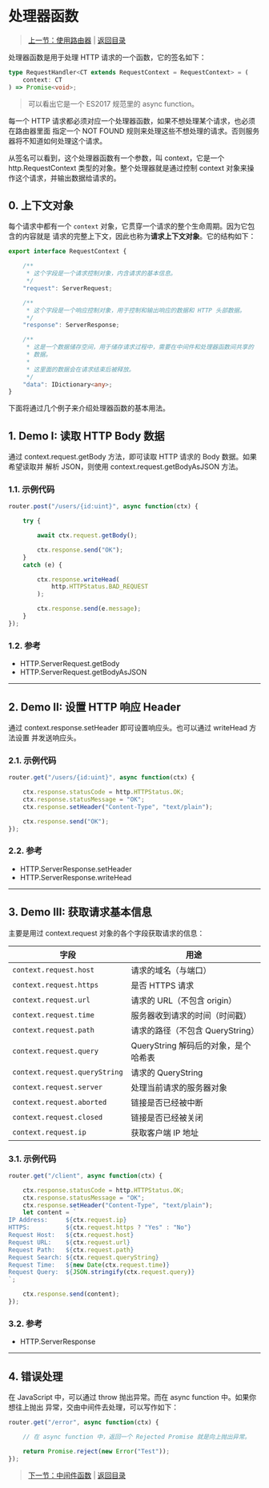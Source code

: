 # 处理器函数

> [上一节：使用路由器](./02-router.md) | [返回目录](../index.md)

处理器函数是用于处理 HTTP 请求的一个函数，它的签名如下：

```ts
type RequestHandler<CT extends RequestContext = RequestContext> = (
    context: CT
) => Promise<void>;
```

> 可以看出它是一个 ES2017 规范里的 async function。

每一个 HTTP 请求都必须对应一个处理器函数，如果不想处理某个请求，也必须在路由器里面
指定一个 NOT FOUND 规则来处理这些不想处理的请求。否则服务器将不知道如何处理这个请求。

从签名可以看到，这个处理器函数有一个参数，叫 context，它是一个 http.RequestContext
类型的对象。整个处理器就是通过控制 context 对象来操作这个请求，并输出数据给请求的。

## 0. 上下文对象

每个请求中都有一个 `context` 对象，它贯穿一个请求的整个生命周期。因为它包含的内容就是
请求的完整上下文，因此也称为**请求上下文对象**。它的结构如下：

```ts
export interface RequestContext {

    /**
     * 这个字段是一个请求控制对象，内含请求的基本信息。
     */
    "request": ServerRequest;

    /**
     * 这个字段是一个响应控制对象，用于控制和输出响应的数据和 HTTP 头部数据。
     */
    "response": ServerResponse;

    /**
     * 这是一个数据储存空间，用于储存请求过程中，需要在中间件和处理器函数间共享的
     * 数据。
     * 
     * 这里面的数据会在请求结束后被释放。
     */
    "data": IDictionary<any>;
}
```

下面将通过几个例子来介绍处理器函数的基本用法。

## 1. Demo I: 读取 HTTP Body 数据

通过 context.request.getBody 方法，即可读取 HTTP 请求的 Body 数据。如果希望读取并
解析 JSON，则使用 context.request.getBodyAsJSON 方法。

### 1.1. 示例代码

```ts
router.post("/users/{id:uint}", async function(ctx) {

    try {

        await ctx.request.getBody();

        ctx.response.send("OK");
    }
    catch (e) {

        ctx.response.writeHead(
            http.HTTPStatus.BAD_REQUEST
        );

        ctx.response.send(e.message);
    }
});
```

### 1.2. 参考

- HTTP.ServerRequest.getBody
- HTTP.ServerRequest.getBodyAsJSON

-------------------------------------------------------------------------------

## 2. Demo II: 设置 HTTP 响应 Header

通过 context.response.setHeader 即可设置响应头。也可以通过 writeHead 方法设置
并发送响应头。

### 2.1. 示例代码

```ts
router.get("/users/{id:uint}", async function(ctx) {

    ctx.response.statusCode = http.HTTPStatus.OK;
    ctx.response.statusMessage = "OK";
    ctx.response.setHeader("Content-Type", "text/plain");

    ctx.response.send("OK");
});
```

### 2.2. 参考

- HTTP.ServerResponse.setHeader
- HTTP.ServerResponse.writeHead

-------------------------------------------------------------------------------

## 3. Demo III: 获取请求基本信息

主要是用过 context.request 对象的各个字段获取请求的信息：

| 字段                            | 用途                                   |
|---------------------------------|---------------------------------------|
| `context.request.host`          | 请求的域名（与端口）                    |
| `context.request.https`         | 是否 HTTPS 请求                        |
| `context.request.url`           | 请求的 URL（不包含 origin）             |
| `context.request.time`          | 服务器收到请求的时间（时间戳）           |
| `context.request.path`          | 请求的路径（不包含 QueryString）        |
| `context.request.query`         | QueryString 解码后的对象，是个哈希表    |
| `context.request.queryString`   | 请求的 QueryString                     |
| `context.request.server`        | 处理当前请求的服务器对象                |
| `context.request.aborted`       | 链接是否已经被中断                      |
| `context.request.closed`        | 链接是否已经被关闭                      |
| `context.request.ip`            | 获取客户端 IP 地址                     |

### 3.1. 示例代码

```ts
router.get("/client", async function(ctx) {

    ctx.response.statusCode = http.HTTPStatus.OK;
    ctx.response.statusMessage = "OK";
    ctx.response.setHeader("Content-Type", "text/plain");
    let content = `
IP Address:     ${ctx.request.ip}
HTTPS:          ${ctx.request.https ? "Yes" : "No"}
Request Host:   ${ctx.request.host}
Request URL:    ${ctx.request.url}
Request Path:   ${ctx.request.path}
Request Search: ${ctx.request.queryString}
Request Time:   ${new Date(ctx.request.time)}
Request Query:  ${JSON.stringify(ctx.request.query)}
`;

    ctx.response.send(content);
});
```

### 3.2. 参考

- HTTP.ServerResponse

-------------------------------------------------------------------------------

## 4. 错误处理

在 JavaScript 中，可以通过 throw 抛出异常。而在 async function 中。如果你想往上抛出
异常，交由中间件去处理，可以写作如下：

```ts
router.get("/error", async function(ctx) {

    // 在 async function 中，返回一个 Rejected Promise 就是向上抛出异常。

    return Promise.reject(new Error("Test"));
});
```

> [下一节：中间件函数](./04-middlewares.md) | [返回目录](../index.md)
